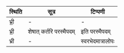 | स्थिति | सूत्र | टिप्पणी |
| ----- | ------- | ------ |
| भ्री॒ | - | - |
| भ्री॒ | शेषात् कर्तरि परस्मैपदम् | इति परस्मैपदम् |
| भ्री | - | स्वरभेदमात्रालोपः |
